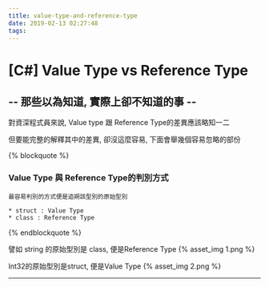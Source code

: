 ```yaml
---
title: value-type-and-reference-type
date: 2019-02-13 02:27:48
tags:
---
```



# [C#] Value Type vs Reference Type

## -- 那些以為知道, 實際上卻不知道的事 --

對資深程式員來說, Value type 跟 Reference Type的差異應該略知一二

但要能完整的解釋其中的差異, 卻沒這麼容易, 下面會舉幾個容易忽略的部份

{% blockquote %}

### Value Type 與 Reference Type的判別方式

    最容易判別的方式便是追朔該型別的原始型別

    * struct : Value Type
    * class : Reference Type
{% endblockquote %}

譬如 string 的原始型別是 class, 便是Reference Type
{% asset_img 1.png %}

Int32的原始型別是struct, 便是Value Type
{% asset_img 2.png %}

- - -